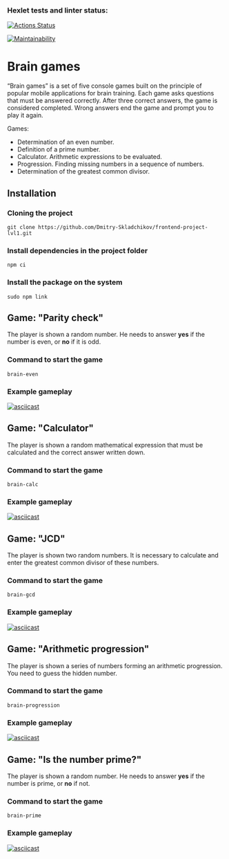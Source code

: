 ### Hexlet tests and linter status:
[![Actions Status](https://github.com/Dmitry-Skladchikov/frontend-project-lvl1/actions/workflows/hexlet-check.yml/badge.svg)](https://github.com/Dmitry-Skladchikov/frontend-project-lvl1/actions)

[![Maintainability](https://api.codeclimate.com/v1/badges/ccb9e9df1975ff8e4272/maintainability)](https://codeclimate.com/github/Dmitry-Skladchikov/frontend-project-lvl1/maintainability)

# Brain games

“Brain games” is a set of five console games built on the principle of popular mobile applications for brain training. Each game asks questions that must be answered correctly. After three correct answers, the game is considered completed. Wrong answers end the game and prompt you to play it again.

Games:
- Determination of an even number.
- Definition of a prime number.
- Calculator. Arithmetic expressions to be evaluated.
- Progression. Finding missing numbers in a sequence of numbers.
- Determination of the greatest common divisor.

## Installation

### Cloning the project
```
git clone https://github.com/Dmitry-Skladchikov/frontend-project-lvl1.git
```

### Install dependencies in the project folder
```
npm ci
```

### Install the package on the system
```
sudo npm link
```

## Game: "Parity check"

 The player is shown a random number. He needs to answer **yes** if the number is even, or **no** if it is odd.

### Command to start the game

```
brain-even
```  

### Example gameplay

[![asciicast](https://asciinema.org/a/635929.svg)](https://asciinema.org/a/635929)

## Game: "Calculator"

The player is shown a random mathematical expression that must be calculated and the correct answer written down.

### Command to start the game

```
brain-calc
```  

### Example gameplay

[![asciicast](https://asciinema.org/a/636292.svg)](https://asciinema.org/a/636292)

## Game: "JCD"

The player is shown two random numbers. It is necessary to calculate and enter the greatest common divisor of these numbers.

### Command to start the game

```
brain-gcd
```  

### Example gameplay

[![asciicast](https://asciinema.org/a/636575.svg)](https://asciinema.org/a/636575)

## Game: "Arithmetic progression"

The player is shown a series of numbers forming an arithmetic progression. You need to guess the hidden number.

### Command to start the game

```
brain-progression
```  

### Example gameplay

[![asciicast](https://asciinema.org/a/637065.svg)](https://asciinema.org/a/637065)

## Game: "Is the number prime?"

The player is shown a random number. He needs to answer **yes** if the number is prime, or **no** if not.

### Command to start the game

```
brain-prime
```  

### Example gameplay

[![asciicast](https://asciinema.org/a/637075.svg)](https://asciinema.org/a/637075)